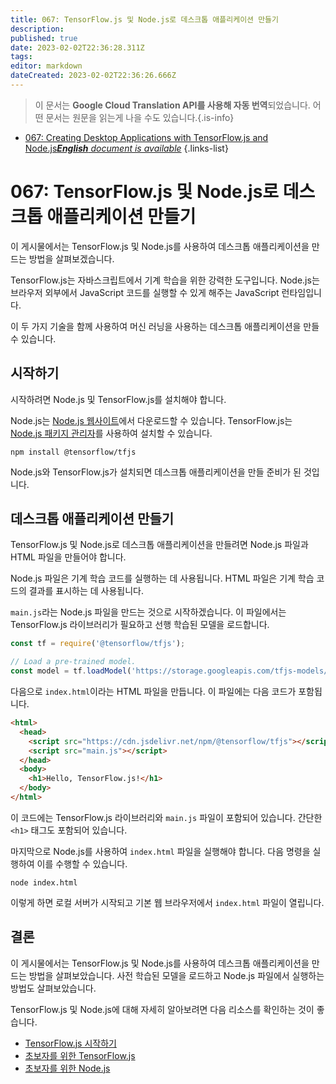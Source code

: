 ```yaml
---
title: 067: TensorFlow.js 및 Node.js로 데스크톱 애플리케이션 만들기
description: 
published: true
date: 2023-02-02T22:36:28.311Z
tags: 
editor: markdown
dateCreated: 2023-02-02T22:36:26.666Z
---
```


> 이 문서는 **Google Cloud Translation API를 사용해 자동 번역**되었습니다.
어떤 문서는 원문을 읽는게 나을 수도 있습니다.{.is-info}



- [067: Creating Desktop Applications with TensorFlow.js and Node.js***English** document is available*](/en/Knowledge-base/TensorFlow-js/Learning/067-creating-desktop-applications-with-tensorflow-js-and-node-js)
{.links-list}


# 067: TensorFlow.js 및 Node.js로 데스크톱 애플리케이션 만들기

이 게시물에서는 TensorFlow.js 및 Node.js를 사용하여 데스크톱 애플리케이션을 만드는 방법을 살펴보겠습니다.

TensorFlow.js는 자바스크립트에서 기계 학습을 위한 강력한 도구입니다. Node.js는 브라우저 외부에서 JavaScript 코드를 실행할 수 있게 해주는 JavaScript 런타임입니다.

이 두 가지 기술을 함께 사용하여 머신 러닝을 사용하는 데스크톱 애플리케이션을 만들 수 있습니다.

## 시작하기

시작하려면 Node.js 및 TensorFlow.js를 설치해야 합니다.

Node.js는 [Node.js 웹사이트](https://nodejs.org/en/)에서 다운로드할 수 있습니다. TensorFlow.js는 [Node.js 패키지 관리자](https://www.npmjs.com/)를 사용하여 설치할 수 있습니다.

```
npm install @tensorflow/tfjs
```

Node.js와 TensorFlow.js가 설치되면 데스크톱 애플리케이션을 만들 준비가 된 것입니다.

## 데스크톱 애플리케이션 만들기

TensorFlow.js 및 Node.js로 데스크톱 애플리케이션을 만들려면 Node.js 파일과 HTML 파일을 만들어야 합니다.

Node.js 파일은 기계 학습 코드를 실행하는 데 사용됩니다. HTML 파일은 기계 학습 코드의 결과를 표시하는 데 사용됩니다.

`main.js`라는 Node.js 파일을 만드는 것으로 시작하겠습니다. 이 파일에서는 TensorFlow.js 라이브러리가 필요하고 선행 학습된 모델을 로드합니다.

```javascript
const tf = require('@tensorflow/tfjs');

// Load a pre-trained model.
const model = tf.loadModel('https://storage.googleapis.com/tfjs-models/tfjs/mobilenet_v1_0.25_224/model.json');
```

다음으로 `index.html`이라는 HTML 파일을 만듭니다. 이 파일에는 다음 코드가 포함됩니다.

```html
<html>
  <head>
    <script src="https://cdn.jsdelivr.net/npm/@tensorflow/tfjs"></script>
    <script src="main.js"></script>
  </head>
  <body>
    <h1>Hello, TensorFlow.js!</h1>
  </body>
</html>
```

이 코드에는 TensorFlow.js 라이브러리와 `main.js` 파일이 포함되어 있습니다. 간단한 `<h1>` 태그도 포함되어 있습니다.

마지막으로 Node.js를 사용하여 `index.html` 파일을 실행해야 합니다. 다음 명령을 실행하여 이를 수행할 수 있습니다.

```
node index.html
```

이렇게 하면 로컬 서버가 시작되고 기본 웹 브라우저에서 `index.html` 파일이 열립니다.

## 결론

이 게시물에서는 TensorFlow.js 및 Node.js를 사용하여 데스크톱 애플리케이션을 만드는 방법을 살펴보았습니다. 사전 학습된 모델을 로드하고 Node.js 파일에서 실행하는 방법도 살펴보았습니다.

TensorFlow.js 및 Node.js에 대해 자세히 알아보려면 다음 리소스를 확인하는 것이 좋습니다.

- [TensorFlow.js 시작하기](https://js.tensorflow.org/tutorials/getting-started.html)
- [초보자를 위한 TensorFlow.js](https://www.youtube.com/watch?v=HEQDRWMK6yY)
- [초보자를 위한 Node.js](https://www.youtube.com/watch?v=U8XF6AFGqlc)